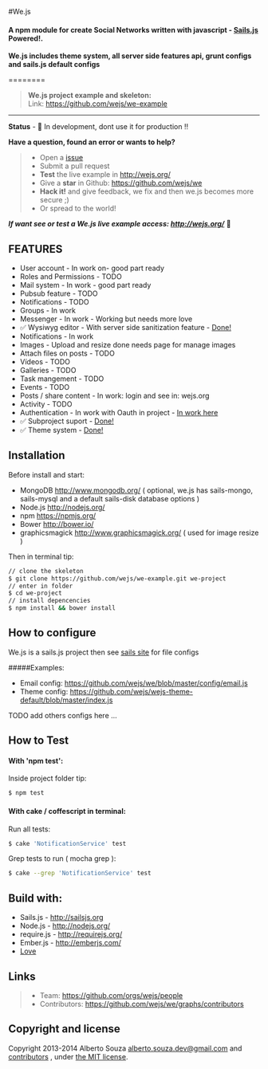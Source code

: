#We.js

#### A npm module for create Social Networks written with javascript - [Sails.js](http://sailsjs.org) Powered!.

**We.js includes theme system, all server side features api, grunt configs and sails.js default configs**

========

> **We.js project example and skeleton:** <br>
> Link: https://github.com/wejs/we-example

---------------

**Status** - :construction: In development, dont use it for production :bangbang:

**Have a question, found an error or wants to help?**

> * Open a [issue](https://github.com/wejs/we/issues)
> * Submit a pull request
> * **Test** the live example in http://wejs.org/
> * Give a **star** in Github: https://github.com/wejs/we
> * **Hack it!** and give feedback, we fix and then we.js becomes more secure ;)
> * Or spread to the world!

***If want see or test a We.js live example access: http://wejs.org/*** :eyes:


## FEATURES

* User account - In work on- good part ready
* Roles and Permissions - TODO
* Mail system - In work - good part ready
* Pubsub feature - TODO
* Notifications - TODO
* Groups - In work
* Messenger - In work - Working but needs more love
* :white_check_mark: Wysiwyg editor - With server side sanitization feature - [Done!](https://github.com/wejs/we-example)
* Notifications - In work
* Images - Upload and resize done needs page for manage images
* Attach files on posts - TODO
* Vídeos - TODO
* Galleries - TODO
* Task mangement - TODO
* Events - TODO
* Posts / share content - In work: login and see in: wejs.org
* Activity - TODO
* Authentication - In work with Oauth in project - [In work here](https://github.com/wejs/we-accounts-rest-server)
* :white_check_mark: Subproject suport - [Done!](https://github.com/wejs/we-example)
* :white_check_mark: Theme system - [Done!](https://github.com/wejs/we-theme-engine)

## Installation

Before install and start:
* MongoDB http://www.mongodb.org/ ( optional, we.js has sails-mongo, sails-mysql and a default sails-disk database options )
* Node.js http://nodejs.org/
* npm https://npmjs.org/
* Bower http://bower.io/
* graphicsmagick http://www.graphicsmagick.org/ ( used for image resize )

Then in terminal tip:

```sh
// clone the skeleton
$ git clone https://github.com/wejs/we-example.git we-project
// enter in folder
$ cd we-project
// install depencencies
$ npm install && bower install
```

## How to configure

We.js is a sails.js project then see [sails site](http://sailsjs.org/) for file configs

#####Examples:

* Email config: https://github.com/wejs/we/blob/master/config/email.js
* Theme config: https://github.com/wejs/wejs-theme-default/blob/master/index.js

TODO add others configs here ...

## How to Test

#### With 'npm test':
Inside project folder tip:
```sh
$ npm test
```

#### With cake / coffescript in terminal:
Run all tests:
```sh
$ cake 'NotificationService' test
```

Grep tests to run ( mocha grep ):
```sh
$ cake --grep 'NotificationService' test
```

## Build with:
* Sails.js - http://sailsjs.org
* Node.js - http://nodejs.org/
* require.js - http://requirejs.org/
* Ember.js - http://emberjs.com/
* [Love](http://www.lovecalculator.com/)

## Links

> * Team: https://github.com/orgs/wejs/people
> * Contributors: https://github.com/wejs/we/graphs/contributors

## Copyright and license

Copyright 2013-2014 Alberto Souza <alberto.souza.dev@gmail.com> and [contributors](https://github.com/wejs/we/graphs/contributors) , under [the MIT license](LICENSE).
